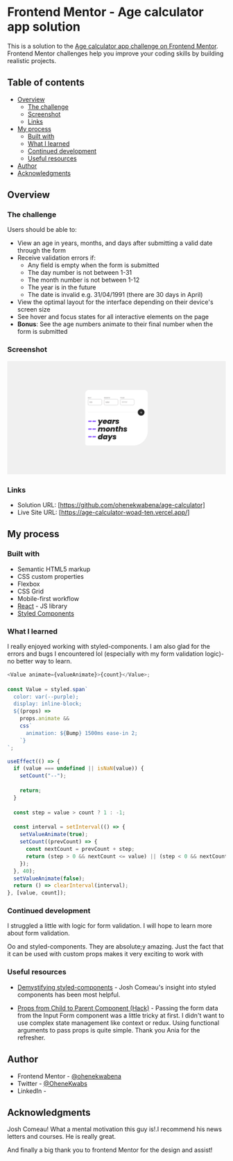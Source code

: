 # Frontend Mentor - Age calculator app solution

This is a solution to the [Age calculator app challenge on Frontend Mentor](https://www.frontendmentor.io/challenges/age-calculator-app-dF9DFFpj-Q). Frontend Mentor challenges help you improve your coding skills by building realistic projects.

## Table of contents

- [Overview](#overview)
  - [The challenge](#the-challenge)
  - [Screenshot](#screenshot)
  - [Links](#links)
- [My process](#my-process)
  - [Built with](#built-with)
  - [What I learned](#what-i-learned)
  - [Continued development](#continued-development)
  - [Useful resources](#useful-resources)
- [Author](#author)
- [Acknowledgments](#acknowledgments)

## Overview

### The challenge

Users should be able to:

- View an age in years, months, and days after submitting a valid date through the form
- Receive validation errors if:
  - Any field is empty when the form is submitted
  - The day number is not between 1-31
  - The month number is not between 1-12
  - The year is in the future
  - The date is invalid e.g. 31/04/1991 (there are 30 days in April)
- View the optimal layout for the interface depending on their device's screen size
- See hover and focus states for all interactive elements on the page
- **Bonus**: See the age numbers animate to their final number when the form is submitted

### Screenshot

![This a screenshot of the default state](./src/assets/screenshots/Screenshot%202024-01-12%20at%2012-54-49%20Age%20Calculator.png)

### Links

- Solution URL: [https://github.com/ohenekwabena/age-calculator]
- Live Site URL: [https://age-calculator-woad-ten.vercel.app/]

## My process

### Built with

- Semantic HTML5 markup
- CSS custom properties
- Flexbox
- CSS Grid
- Mobile-first workflow
- [React](https://reactjs.org/) - JS library
- [Styled Components](https://styled-components.com/)

### What I learned

I really enjoyed working with styled-components. I am also glad for the errors and bugs I encountered lol (especially with my form validation logic)- no better way to learn.

```js (css with styled components and triggering animation on value change with styled component props - so amazing!)
<Value animate={valueAnimate}>{count}</Value>;

const Value = styled.span`
  color: var(--purple);
  display: inline-block;
  ${(props) =>
    props.animate &&
    css`
      animation: ${Bump} 1500ms ease-in 2;
    `}
`;
```

```js (function for animating number count)
useEffect(() => {
  if (value === undefined || isNaN(value)) {
    setCount("--");

    return;
  }

  const step = value > count ? 1 : -1;

  const interval = setInterval(() => {
    setValueAnimate(true);
    setCount((prevCount) => {
      const nextCount = prevCount + step;
      return (step > 0 && nextCount <= value) || (step < 0 && nextCount >= value) ? nextCount : value;
    });
  }, 40);
  setValueAnimate(false);
  return () => clearInterval(interval);
}, [value, count]);
```

### Continued development

I struggled a little with logic for form validation. I will hope to learn more about form validation.

Oo and styled-components. They are absolute;y amazing. Just the fact that it can be used with custom props makes it very exciting to work with

### Useful resources

- [Demystifying styled-components](https://www.joshwcomeau.com/react/demystifying-styled-components/) - Josh Comeau's insight into styled components has been most helpful.

- [Props from Child to Parent Component (Hack)](https://www.youtube.com/watch?v=UrpNtB61qyo) - Passing the form data from the Input Form component was a little tricky at first. I didn't want to use complex state management like context or redux. Using functional arguments to pass props is quite simple. Thank you Ania for the refresher.

## Author

- Frontend Mentor - [@ohenekwabena](https://www.frontendmentor.io/home)
- Twitter - [@OheneKwabs](https://twitter.com/OheneKwabs)
- LinkedIn - [](https://www.linkedin.com/in/jesse-adjei-asare-72256a29b/)

## Acknowledgments

Josh Comeau! What a mental motivation this guy is!.I recommend his news letters and courses. He is really great.

And finally a big thank you to frontend Mentor for the design and assist!
